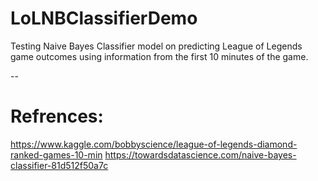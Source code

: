 # LoLNBClassifierDemo
Testing Naive Bayes Classifier model on predicting League of Legends game outcomes using information from the first 10 minutes of the game.

--

# Refrences:
https://www.kaggle.com/bobbyscience/league-of-legends-diamond-ranked-games-10-min
https://towardsdatascience.com/naive-bayes-classifier-81d512f50a7c

